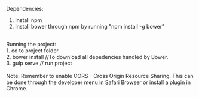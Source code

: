 Dependencies: <br />
1. Install npm <br />
2. Install bower through npm by running "npm install -g bower" <br />
<br />
Running the project:<br />
1. cd to project folder<br />
2. bower install //To download all depedencies handled by Bower.<br />
3. gulp serve // run project<br />
<br />
Note: Remember to enable CORS - Cross Origin Resource Sharing. This can be done through the developer menu in Safari Browser or install a plugin in Chrome.<br />
